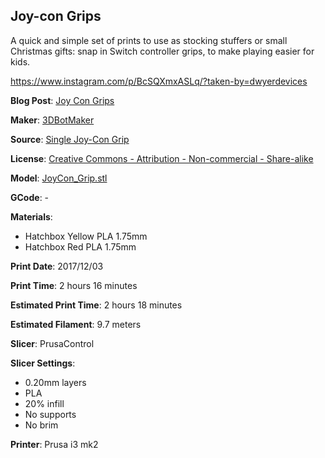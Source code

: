 ## Joy-con  Grips

A quick and simple set of prints to use as stocking stuffers or small Christmas gifts: snap 
in Switch controller grips, to make playing easier for kids. 

https://www.instagram.com/p/BcSQXmxASLq/?taken-by=dwyerdevices


**Blog Post**: [Joy Con Grips](http://www.dwyerdevices.com/2017/12/22/joy-con-grips/)

**Maker**: [3DBotMaker](https://www.thingiverse.com/3DBotMaker)

**Source**: [Single Joy-Con Grip](https://www.thingiverse.com/thing:2259607)

**License**: [Creative Commons - Attribution - Non-commercial - Share-alike](http://creativecommons.org/licenses/by-nc-sa/3.0/)

**Model**: [JoyCon_Grip.stl](https://www.thingiverse.com/download:3586153)

**GCode**: -

**Materials**:

 - Hatchbox Yellow PLA 1.75mm
 - Hatchbox Red PLA 1.75mm

**Print Date**: 2017/12/03

**Print Time**: 2 hours 16 minutes

**Estimated Print Time**: 2 hours 18 minutes

**Estimated Filament**: 9.7 meters
 
**Slicer**: PrusaControl

**Slicer Settings**:

 - 0.20mm layers
 - PLA
 - 20% infill
 - No supports
 - No brim

**Printer**: Prusa i3 mk2 